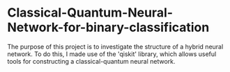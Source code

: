 # Classical-Quantum-Neural-Network-for-binary-classification
The purpose of this project is to investigate the structure of a hybrid neural network. To do this, I made use of the 'qiskit' library, which allows useful tools for constructing a classical-quantum neural network.
